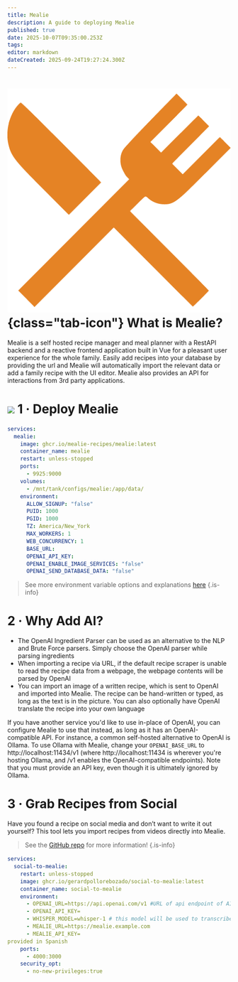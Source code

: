 ```yaml
---
title: Mealie
description: A guide to deploying Mealie
published: true
date: 2025-10-07T09:35:00.253Z
tags: 
editor: markdown
dateCreated: 2025-09-24T19:27:24.300Z
---
```


# ![](/mealie.png){class="tab-icon"} What is Mealie?
Mealie is a self hosted recipe manager and meal planner with a RestAPI backend and a reactive frontend application built in Vue for a pleasant user experience for the whole family. Easily add recipes into your database by providing the url and Mealie will automatically import the relevant data or add a family recipe with the UI editor. Mealie also provides an API for interactions from 3rd party applications.

# <img src="/docker.png" class="tab-icon"> 1 · Deploy Mealie
```yaml
services:
  mealie:
    image: ghcr.io/mealie-recipes/mealie:latest
    container_name: mealie
    restart: unless-stopped
    ports:
      - 9925:9000
    volumes:
      - /mnt/tank/configs/mealie:/app/data/
    environment:
      ALLOW_SIGNUP: "false"
      PUID: 1000
      PGID: 1000
      TZ: America/New_York
      MAX_WORKERS: 1
      WEB_CONCURRENCY: 1
      BASE_URL: 
      OPENAI_API_KEY: 
      OPENAI_ENABLE_IMAGE_SERVICES: "false"
      OPENAI_SEND_DATABASE_DATA: "false"
```

> See more environment variable options and explanations [here](https://docs.mealie.io/documentation/getting-started/installation/backend-config/)
{.is-info}


# 2 · Why Add AI?
- The OpenAI Ingredient Parser can be used as an alternative to the NLP and Brute Force parsers. Simply choose the OpenAI parser while parsing ingredients 
- When importing a recipe via URL, if the default recipe scraper is unable to read the recipe data from a webpage, the webpage contents will be parsed by OpenAI 
- You can import an image of a written recipe, which is sent to OpenAI and imported into Mealie. The recipe can be hand-written or typed, as long as the text is in the picture. You can also optionally have OpenAI translate the recipe into your own language 

If you have another service you'd like to use in-place of OpenAI, you can configure Mealie to use that instead, as long as it has an OpenAI-compatible API. For instance, a common self-hosted alternative to OpenAI is Ollama. To use Ollama with Mealie, change your `OPENAI_BASE_URL` to http://localhost:11434/v1 (where http://localhost:11434 is wherever you're hosting Ollama, and /v1 enables the OpenAI-compatible endpoints). Note that you must provide an API key, even though it is ultimately ignored by Ollama.

# 3 · Grab Recipes from Social
Have you found a recipe on social media and don’t want to write it out yourself? This tool lets you import recipes from videos directly into Mealie.

> See the [GitHub repo](https://github.com/GerardPolloRebozado/social-to-mealie) for more information!
{.is-info}


```yaml
services:
  social-to-mealie:
    restart: unless-stopped
    image: ghcr.io/gerardpollorebozado/social-to-mealie:latest
    container_name: social-to-mealie
    environment:
      - OPENAI_URL=https://api.openai.com/v1 #URL of api endpoint of AI provider
      - OPENAI_API_KEY=
      - WHISPER_MODEL=whisper-1 # this model will be used to transcribe the audio to text
      - MEALIE_URL=https://mealie.example.com
      - MEALIE_API_KEY=
provided in Spanish
    ports:
      - 4000:3000
    security_opt:
      - no-new-privileges:true
```